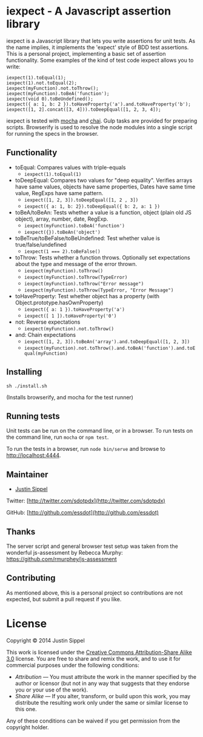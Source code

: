 # iexpect - A Javascript assertion library

iexpect is a Javascript library that lets you write assertions for unit tests. As the name implies, it implements the 'expect' style of BDD test assertions. This is a personal project, implementing a basic set of assertion functionality. Some examples of the kind of test code iexpect allows you to write: 

    iexpect(1).toEqual(1);
    iexpect(1).not.toEqual(2);
    iexpect(myFunction).not.toThrow();
    iexpect(myFunction).toBeA('function');
    iexpect(void 0).toBeUndefined();
    iexpect({ a: 1, b: 2 }).toHaveProperty('a').and.toHaveProperty('b');
    iexpect([1, 2].concat([3, 4])).toDeepEqual([1, 2, 3, 4]);

iexpect is tested with [mocha](http://visionmedia.github.io/mocha/) and [chai](http://chaijs.com/). Gulp tasks are provided for preparing scripts. Browserify is used to resolve the node modules into a single script for running the specs in the browser.

## Functionality

* toEqual: Compares values with triple-equals
    * `iexpect(1).toEqual(1)`
* toDeepEqual: Compares two values for "deep equality". Verifies arrays have same values, objects have same properties, Dates have same time value, RegExps have same pattern.
    * `iexpect([1, 2, 3]).toDeepEqual([1, 2 , 3])`
    * `iexpect({ a: 1, b: 2}).toDeepEqual({ b: 2, a: 1 })`
* toBeA/toBeAn: Tests whether a value is a function, object (plain old JS object), array, number, date, RegExp.
    * `iexpect(myFunction).toBeA('function')`
    * `iexpect({}).toBeAn('object')`
* toBeTrue/toBeFalse/toBeUndefined: Test whether value is true/false/undefined
    * `iexpect(1 === 2).toBeFalse()`
* toThrow: Tests whether a function throws. Optionally set expectations about the type and message of the error thrown.
    * `iexpect(myFunction).toThrow()`
    * `iexpect(myFunction).toThrow(TypeError)`
    * `iexpect(myFunction).toThrow("Error message")`
    * `iexpect(myFunction).toThrow(TypeError, "Error Message")`
* toHaveProperty: Test whether object has a property (with Object.prototype.hasOwnProperty)
    * `iexpect({ a: 1 }).toHaveProperty('a')`
    * `iexpect([ 1 ]).toHaveProperty('0')`
* not: Reverse expectations 
    * `iexpect(myFunction).not.toThrow()`
* and: Chain expectations
    * `iexpect([1, 2, 3]).toBeAn('array').and.toDeepEqual([1, 2, 3])`
    * `iexpect(myFunction).not.toThrow().and.toBeA('function').and.toEqual(myFunction)`

## Installing

    sh ./install.sh

(Installs browserify, and mocha for the test runner)

## Running tests

Unit tests can be run on the command line, or in a browser. To run tests on the command line, run `mocha` or `npm test`.

To run the tests in a browser, run `node bin/serve` and browse to [http://localhost:4444](http://localhost:4444).

## Maintainer

* [Justin Sippel](mailto:justin@sippel.com) 

Twitter: [http://twitter.com/sdotpdx](http://twitter.com/sdotpdx)

GitHub: [http://github.com/essdot](http://github.com/essdot)


## Thanks

The server script and general browser test setup was taken from the wonderful js-assessment by Rebecca Murphy: https://github.com/rmurphey/js-assessment


## Contributing

As mentioned above, this is a personal project so contributions are not expected, but submit a pull request if you like.


# License

Copyright &copy; 2014 Justin Sippel

This work is licensed under the [Creative Commons Attribution-Share Alike 3.0](http://creativecommons.org/licenses/by-sa/3.0/)
license. You are free to share and remix the work, and to use it for commercial
purposes under the following conditions:

- *Attribution* — You must attribute the work in the manner specified by the
  author or licensor (but not in any way that suggests that they endorse you or
  your use of the work).
- *Share Alike* — If you alter, transform, or build upon this work, you may
  distribute the resulting work only under the same or similar license to this
  one.

Any of these conditions can be waived if you get permission from the copyright
holder.
